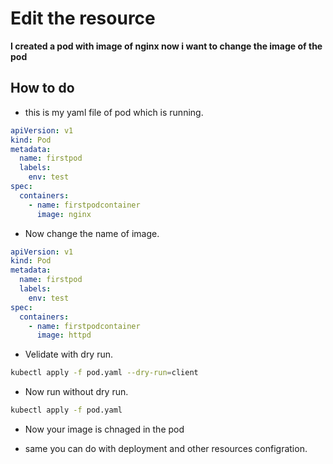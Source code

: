 # Edit the resource

**I created a pod with image of nginx now i want to change the image of the pod**

## How to do

- this is my yaml file of pod which is running.

```yaml
apiVersion: v1
kind: Pod
metadata:
  name: firstpod
  labels:
    env: test
spec:
  containers:
    - name: firstpodcontainer
      image: nginx
```

- Now change the name of image.

```yaml
apiVersion: v1
kind: Pod
metadata:
  name: firstpod
  labels:
    env: test
spec:
  containers:
    - name: firstpodcontainer
      image: httpd
```

- Velidate with dry run.

```bash
kubectl apply -f pod.yaml --dry-run=client
```

- Now run without dry run.

```bash
kubectl apply -f pod.yaml
```

- Now your image is chnaged in the pod

- same you can do with deployment and other resources configration.